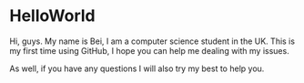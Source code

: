 # HelloWorld

Hi, guys. My name is Bei, I am a computer science student in the UK. 
This is my first time using GitHub, I hope you can help me dealing with my issues.

As well, if you have any questions I will also try my best to help you.
